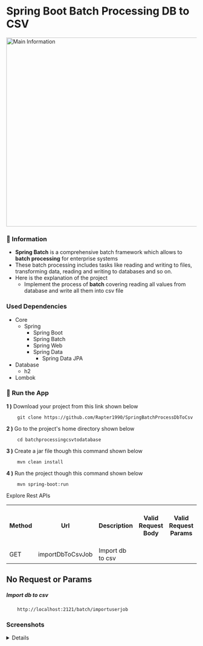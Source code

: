 # Spring Boot Batch Processing DB to CSV

<img src="" alt="Main Information" width="800" height="500">

### 📖 Information

<ul style="list-style-type:disc">
  <li><b>Spring Batch</b> is a comprehensive batch framework which allows to <b>batch processing</b> for enterprise systems</li>
  <li>These batch processing includes tasks like  reading and writing to files,
transforming data, reading and writing to databases and so on.</li>
  <li>Here is the explanation of the project
      <ul>
        <li>Implement the process of <b>batch</b> covering reading all values from database and write all them into csv file</li>
      </ul>
  </li>
</ul>

### Used Dependencies
* Core
    * Spring
        * Spring Boot
        * Spring Batch
        * Spring Web
        * Spring Data
            * Spring Data JPA
* Database
    * h2
* Lombok

### 🔨 Run the App

<b>1 )</b> Download your project from this link shown below
```
    git clone https://github.com/Rapter1990/SpringBatchProcessDbToCsv
```

<b>2 )</b> Go to the project's home directory shown below
```
    cd batchprocessingcsvtodatabase
```

<b>3 )</b> Create a jar file though this command shown below
```
    mvn clean install
```

<b>4 )</b> Run the project though this command shown below
```
    mvn spring-boot:run
```


Explore Rest APIs
<table style="width:100%">
  <tr>
    <th>Method</th>
    <th>Url</th>
    <th>Description</th>
    <th>Valid Request Body</th>
    <th>Valid Request Params</th>
    <th>Valid Request Params and Body</th>
    <th>No Request or Params</th>
  </tr>
  <tr>
      <td>GET</td>
      <td>importDbToCsvJob</td>
      <td>Import db to csv</td>
      <td></td>
      <td></td>
      <td></td>
      <td><a href="README.md#importdbTocsvJob">Info</a></td>
  </tr>
</table>


## No Request or Params

##### <a id="importdbTocsvJob">Import db to csv
```
    http://localhost:2121/batch/importuserjob
```

### Screenshots

<details>
</details>